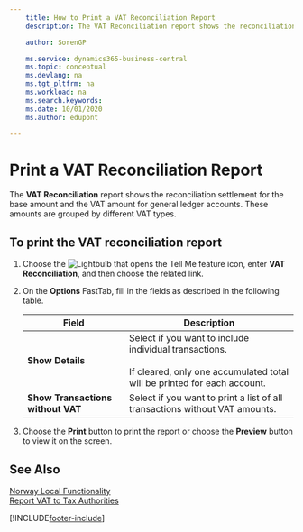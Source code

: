 ```yaml
---
    title: How to Print a VAT Reconciliation Report
    description: The VAT Reconciliation report shows the reconciliation settlement for the base amount and the VAT amount for general ledger accounts. These amounts are grouped by different VAT types.

    author: SorenGP

    ms.service: dynamics365-business-central
    ms.topic: conceptual
    ms.devlang: na
    ms.tgt_pltfrm: na
    ms.workload: na
    ms.search.keywords:
    ms.date: 10/01/2020
    ms.author: edupont

---
```

# Print a VAT Reconciliation Report
The **VAT Reconciliation** report shows the reconciliation settlement for the base amount and the VAT amount for general ledger accounts. These amounts are grouped by different VAT types.  

## To print the VAT reconciliation report  

1.  Choose the ![Lightbulb that opens the Tell Me feature](../../media/ui-search/search_small.png "Tell me what you want to do") icon, enter **VAT Reconciliation**, and then choose the related link.  
2.  On the **Options** FastTab, fill in the fields as described in the following table.  

    |Field|Description|  
    |---------------------------------|---------------------------------------|  
    |**Show Details**|Select if you want to include individual transactions.<br /><br /> If cleared, only one accumulated total will be printed for each account.|  
    |**Show Transactions without VAT**|Select if you want to print a list of all transactions without VAT amounts.|  

3.  Choose the **Print** button to print the report or choose the **Preview** button to view it on the screen.  

## See Also  
 [Norway Local Functionality](norway-local-functionality.md)   
 [Report VAT to Tax Authorities](../../finance-how-report-vat.md)


[!INCLUDE[footer-include](../../includes/footer-banner.md)]